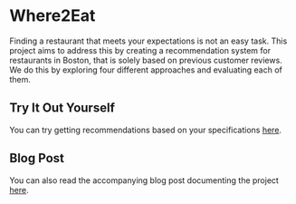 # Where2Eat

Finding a restaurant that meets your expectations is not an easy task. This project aims to address this by creating a recommendation system for restaurants in Boston, that is solely based on previous customer reviews. We do this by exploring four different approaches and evaluating each of them.

## Try It Out Yourself

You can try getting recommendations based on your specifications [here](https://where2eat-j54y.onrender.com/).

## Blog Post

You can also read the accompanying blog post documenting the project [here](https://medium.com/@airi.matsushita/5c2191a55e51).
